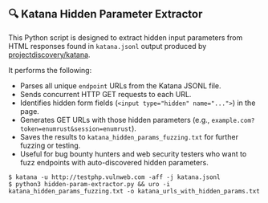 ## 🔍 Katana Hidden Parameter Extractor

This Python script is designed to extract hidden input parameters from HTML responses found in `katana.jsonl` output produced by [projectdiscovery/katana](https://github.com/projectdiscovery/katana).

It performs the following:

- Parses all unique `endpoint` URLs from the Katana JSONL file.
- Sends concurrent HTTP GET requests to each URL.
- Identifies hidden form fields (`<input type="hidden" name="...">`) in the page.
- Generates GET URLs with those hidden parameters (e.g., `example.com?token=enumrust&session=enumrust`).
- Saves the results to `katana_hidden_params_fuzzing.txt` for further fuzzing or testing.
- Useful for bug bounty hunters and web security testers who want to fuzz endpoints with auto-discovered hidden parameters.
```
$ katana -u http://testphp.vulnweb.com -aff -j katana.jsonl
$ python3 hidden-param-extractor.py && uro -i katana_hidden_params_fuzzing.txt -o katana_urls_with_hidden_params.txt
```

